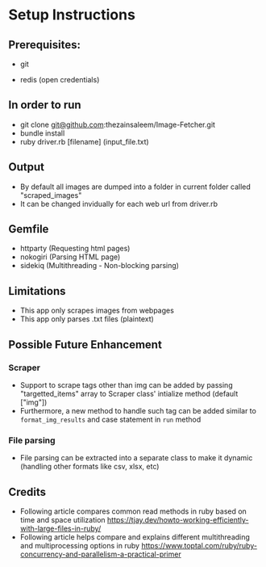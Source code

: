 


# Setup Instructions

## Prerequisites:

- git

- redis (open credentials)


## In order to run

- git clone git@github.com:thezainsaleem/Image-Fetcher.git
- bundle install
- ruby driver.rb [filename] (input_file.txt)


## Output

- By default all images are dumped into a folder in current folder called "scraped_images"
- It can be changed invidually for each web url from driver.rb


## Gemfile

- httparty (Requesting html pages)
- nokogiri (Parsing HTML page)
- sidekiq (Multithreading - Non-blocking parsing)


## Limitations

- This app only scrapes images from webpages
- This app only parses .txt files (plaintext)

## Possible Future Enhancement

### Scraper

- Support to scrape tags other than img can be added by passing "targetted_items" array to Scraper class' intialize method (default ["img"]) 
- Furthermore, a new method to handle such tag can be added similar to `format_img_results` and case statement in `run` method

### File parsing

- File parsing can be extracted into a separate class to make it dynamic (handling other formats like csv, xlsx, etc)


## Credits

- Following article compares common read methods in ruby based on time and space utilization https://tjay.dev/howto-working-efficiently-with-large-files-in-ruby/
- Following article helps compare and explains different multithreading and multiprocessing options in ruby https://www.toptal.com/ruby/ruby-concurrency-and-parallelism-a-practical-primer